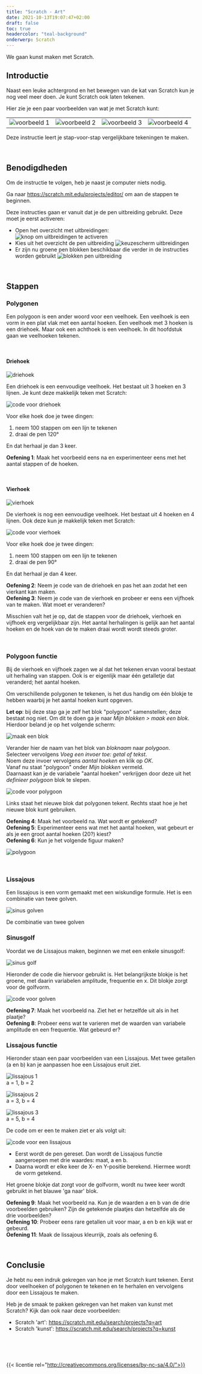 ```yaml
---
title: "Scratch - Art"
date: 2021-10-13T19:07:47+02:00
draft: false
toc: true
headercolor: "teal-background"
onderwerp: Scratch
---
```


We gaan kunst maken met Scratch.

<!--more-->

## Introductie
Naast een leuke achtergrond en het bewegen van de kat van Scratch kun je nog veel meer doen. Je kunt Scratch ook laten tekenen.

Hier zie je een paar voorbeelden van wat je met Scratch kunt:

|                                      |                                      |                                      |                                      |
| ------------------------------------ | ------------------------------------ | ------------------------------------ | ------------------------------------ |
| ![voorbeeld 1](images/example-1.png) | ![voorbeeld 2](images/example-2.png) | ![voorbeeld 3](images/example-3.png) | ![voorbeeld 4](images/example-4.png) |
   

Deze instructie leert je stap-voor-stap vergelijkbare tekeningen te maken.

<br>

## Benodigdheden

Om de instructie te volgen, heb je naast je computer niets nodig.

Ga naar <a href="https://scratch.mit.edu/projects/editor/" target="_blank">https://scratch.mit.edu/projects/editor/</a> om aan de stappen te beginnen.

Deze instructies gaan er vanuit dat je de pen uitbreiding gebruikt. Deze moet je eerst activeren:

 * Open het overzicht met uitbreidingen:
  ![knop om uitbreidingen te activeren](images/knop-om-uitbreidingen-te-activeren.png)
 * Kies uit het overzicht de pen uitbreiding
  ![keuzescherm uitbreidingen](images/keuze-scherm-uitbreidingen.png)
 * Er zijn nu groene pen blokken beschikbaar die verder in de instructies worden gebruikt
  ![blokken pen uitbreiding](images/blokken-pen-uitbreiding.png)

<br>

## Stappen

### Polygonen
Een polygoon is een ander woord voor een veelhoek. Een veelhoek is een vorm in een plat vlak met een aantal hoeken. Een veelhoek met 3 hoeken is een driehoek. Maar ook een achthoek is een veelhoek. In dit hoofdstuk gaan we veelhoeken tekenen.

<br>

#### Driehoek

![driehoek](images/driehoek.png)

Een driehoek is een eenvoudige veelhoek. Het bestaat uit 3 hoeken en 3 lijnen. Je kunt deze makkelijk teken met Scratch:

![code voor driehoek](images/driehoek-code.png)

Voor elke hoek doe je twee dingen:

1. neem 100 stappen om een lijn te tekenen
2. draai de pen 120°

En dat herhaal je dan 3 keer.

**Oefening 1**: Maak het voorbeeld eens na en experimenteer eens met het aantal stappen of de hoeken.

<br>

#### Vierhoek

![vierhoek](images/vierhoek.png)

De vierhoek is nog een eenvoudige veelhoek. Het bestaat uit 4 hoeken en 4 lijnen. Ook deze kun je makkelijk teken met Scratch:

![code voor vierhoek](images/vierhoek-code.png)

Voor elke hoek doe je twee dingen:

1. neem 100 stappen om een lijn te tekenen
2. draai de pen 90°

En dat herhaal je dan 4 keer.

**Oefening 2**: Neem je code van de driehoek en pas het aan zodat het een vierkant kan maken.  
**Oefening 3**: Neem je code van de vierhoek en probeer er eens een vijfhoek van te maken. Wat moet er veranderen?

Misschien valt het je op, dat de stappen voor de driehoek, vierhoek en vijfhoek erg vergelijkbaar zijn. Het aantal herhalingen is gelijk aan het aantal hoeken en de hoek van de te maken draai wordt wordt steeds groter.

<br>

### Polygoon functie

Bij de vierhoek en vijfhoek zagen we al dat het tekenen ervan vooral bestaat uit herhaling van stappen. Ook is er eigenlijk maar één getalletje dat veranderd; het aantal hoeken.

Om verschillende polygonen te tekenen, is het dus handig om één blokje te hebben waarbij je het aantal hoeken kunt opgeven. 

**Let op**: bij deze stap ga je zelf het blok "polygoon" samenstellen; 
deze bestaat nog niet. 
Om dit te doen ga je naar *Mijn blokken > maak een blok*. 
Hierdoor beland je op het volgende scherm:

![maak een blok](images/maak-een-blok.png)

Verander hier de naam van het blok van *bloknaam* naar *polygoon*.  
Selecteer vervolgens *Voeg een invoer toe: getal of tekst*.  
Noem deze invoer vervolgens *aantal hoeken* en klik op *OK*.  
Vanaf nu staat "polygoon" onder *Mijn blokken* vermeld.  
Daarnaast kan je de variabele "aantal hoeken" verkrijgen 
door deze uit het *definieer polygoon* blok te slepen.

![code voor polygoon](images/polygoon-code.png)

Links staat het nieuwe blok dat polygonen tekent. Rechts staat hoe je het nieuwe blok kunt gebruiken.

**Oefening 4**: Maak het voorbeeld na. Wat wordt er getekend?  
**Oefening 5**: Experimenteer eens wat met het aantal hoeken, wat gebeurt er als je een groot aantal hoeken (20?) kiest?  
**Oefening 6**: Kun je het volgende figuur maken?

![polygoon](images/polygoon.png)

<br>

### Lissajous
Een lissajous is een vorm gemaakt met een wiskundige formule. Het is een combinatie van twee golven.

![sinus golven](images/golf.gif)

De combinatie van twee golven

### Sinusgolf

Voordat we de Lissajous maken, beginnen we met een enkele sinusgolf:

![sinus golf](images/golf.PNG)

Hieronder de code die hiervoor gebruikt is. Het belangrijkste blokje is het groene, met daarin variabelen amplitude, frequentie en x. Dit blokje zorgt voor de golfvorm.

![code voor golven](images/golf-code.png)

**Oefening 7**: Maak het voorbeeld na. Ziet het er hetzelfde uit als in het plaatje?  
**Oefening 8**: Probeer eens wat te varieren met de waarden van variabele amplitude en een frequentie. Wat gebeurd er?

### Lissajous functie
Hieronder staan een paar voorbeelden van een Lissajous. Met twee getallen (a en b) kan je aanpassen hoe een Lissajous eruit ziet.

![lissajous 1](images/lissajous1.png)  
a = 1, b = 2

![lissajous 2](images/lissajous2.png)  
a = 3, b = 4

![lissajous 3](images/lissajous3.png)  
a = 5, b = 4

De code om er een te maken ziet er als volgt uit: 

![code voor een lissajous](images/lissajous-code.png)

- Eerst wordt de pen gereset. Dan wordt de Lissajous functie aangeroepen met drie waardes: maat, a en b.
- Daarna wordt er elke keer de X- en Y-positie berekend. Hiermee wordt de vorm getekend.

Het groene blokje dat zorgt voor de golfvorm, wordt nu twee keer wordt gebruikt in het blauwe 'ga naar' blok.

**Oefening 9**: Maak het voorbeeld na. Kun je de waarden a en b van de drie voorbeelden gebruiken? Zijn de getekende plaatjes dan hetzelfde als de drie voorbeelden?  
**Oefening 10**: Probeer eens rare getallen uit voor maar, a en b en kijk wat er gebeurd.  
**Oefening 11**: Maak de lissajous kleurrijk, zoals als oefening 6.

<br>

## Conclusie
Je hebt nu een indruk gekregen van hoe je met Scratch kunt tekenen. Eerst door veelhoeken of polygonen te tekenen en te herhalen en vervolgens door een Lissajous te maken.

Heb je de smaak te pakken gekregen van het maken van kunst met Scratch? Kijk dan ook naar deze voorbeelden:

- Scratch 'art': <a href="https://scratch.mit.edu/search/projects?q=art" target="_blank">https://scratch.mit.edu/search/projects?q=art</a>
- Scratch 'kunst': <a href="https://scratch.mit.edu/search/projects?q=kunst" target="_blank">https://scratch.mit.edu/search/projects?q=kunst</a>

<br>
<br>
<br>

{{< licentie rel="http://creativecommons.org/licenses/by-nc-sa/4.0/">}}
